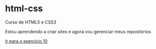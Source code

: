 # html-css
 Curso de HTML5 e CSS3

Estou aprendendo a criar sites e agora vou gerenciar meus repositórios

<a href="gabrielgsantana.github.io/html-css/exercicios/ex010">Ir para o exercício 10